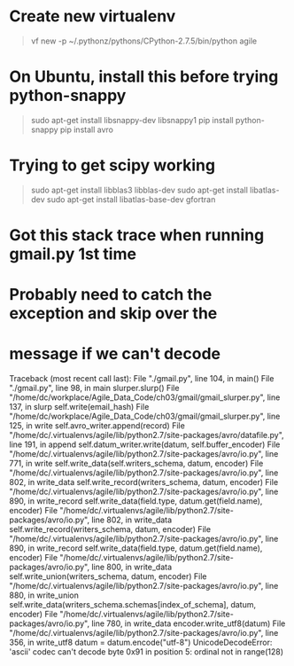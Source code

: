 # Create new virtualenv
> vf new -p ~/.pythonz/pythons/CPython-2.7.5/bin/python agile

# On Ubuntu, install this before trying python-snappy
> sudo apt-get install libsnappy-dev libsnappy1
> pip install python-snappy
> pip install avro

# Trying to get scipy working
> sudo apt-get install libblas3 libblas-dev
> sudo apt-get install libatlas-dev
> sudo apt-get install libatlas-base-dev gfortran

# Got this stack trace when running gmail.py 1st time
# Probably need to catch the exception and skip over the 
# message if we can't decode
Traceback (most recent call last):
  File "./gmail.py", line 104, in <module>
    main()
  File "./gmail.py", line 98, in main
    slurper.slurp()
  File "/home/dc/workplace/Agile_Data_Code/ch03/gmail/gmail_slurper.py", line 137, in slurp
    self.write(email_hash)
  File "/home/dc/workplace/Agile_Data_Code/ch03/gmail/gmail_slurper.py", line 125, in write
    self.avro_writer.append(record)
  File "/home/dc/.virtualenvs/agile/lib/python2.7/site-packages/avro/datafile.py", line 191, in append
    self.datum_writer.write(datum, self.buffer_encoder)
  File "/home/dc/.virtualenvs/agile/lib/python2.7/site-packages/avro/io.py", line 771, in write
    self.write_data(self.writers_schema, datum, encoder)
  File "/home/dc/.virtualenvs/agile/lib/python2.7/site-packages/avro/io.py", line 802, in write_data
    self.write_record(writers_schema, datum, encoder)
  File "/home/dc/.virtualenvs/agile/lib/python2.7/site-packages/avro/io.py", line 890, in write_record
    self.write_data(field.type, datum.get(field.name), encoder)
  File "/home/dc/.virtualenvs/agile/lib/python2.7/site-packages/avro/io.py", line 802, in write_data
    self.write_record(writers_schema, datum, encoder)
  File "/home/dc/.virtualenvs/agile/lib/python2.7/site-packages/avro/io.py", line 890, in write_record
    self.write_data(field.type, datum.get(field.name), encoder)
  File "/home/dc/.virtualenvs/agile/lib/python2.7/site-packages/avro/io.py", line 800, in write_data
    self.write_union(writers_schema, datum, encoder)
  File "/home/dc/.virtualenvs/agile/lib/python2.7/site-packages/avro/io.py", line 880, in write_union
    self.write_data(writers_schema.schemas[index_of_schema], datum, encoder)
  File "/home/dc/.virtualenvs/agile/lib/python2.7/site-packages/avro/io.py", line 780, in write_data
    encoder.write_utf8(datum)
  File "/home/dc/.virtualenvs/agile/lib/python2.7/site-packages/avro/io.py", line 356, in write_utf8
    datum = datum.encode("utf-8")
UnicodeDecodeError: 'ascii' codec can't decode byte 0x91 in position 5: ordinal not in range(128)


